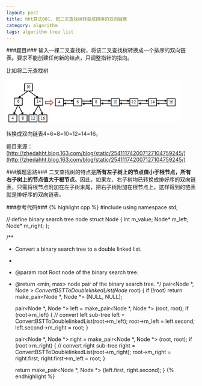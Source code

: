 ```yaml
---
layout: post
title: hht算法001. 把二叉查找树转变成排序的双向链表
category: algorithm
tags: algorithm tree list
---
```


###题目###
输入一棵二叉查找树，将该二叉查找树转换成一个排序的双向链表。要求不能创建任何新的结点，只调整指针的指向。

比如将二元查找树

![](/image/binary-search-tree-to-sorted-double-linked-list.png)

转换成双向链表4=6=8=10=12=14=16。

题目来源：[http://zhedahht.blog.163.com/blog/static/254111742007127104759245/](http://zhedahht.blog.163.com/blog/static/254111742007127104759245/)

###解题思路###
二叉查找树的特点是**所有左子树上的节点值小于根节点，所有右子树上的节点值大于根节点**。因此，如果左、右子树均已转换成排好序的双向链表，只需将根节点附加在左子树末尾，把右子树附加在根节点上。这样得到的链表就是排好序的双向链表。

###参考代码###
{% highlight cpp %}
#include <iostream>
using namespace std;

// define binary search tree node
struct Node
{
	int m_value;
	Node* m_left;
	Node* m_right;
};

/**
 * Convert a binary search tree to a double linked list.
 *
 * @param root Root node of the binary search tree.
 * @return <min, max> node pair of the binary search tree.
 */
pair<Node *, Node *> ConvertBSTToDoublelinkedList(Node* root)
{
	if (!root)
		return make_pair<Node *, Node *> (NULL, NULL);

	pair<Node *, Node *> left = make_pair<Node *, Node *> (root, root);
	if (root->m_left)
	{
		// convert left sub-tree
		left = ConvertBSTToDoublelinkedList(root->m_left);
		root->m_left = left.second;
		left.second->m_right = root;
	}

	pair<Node *, Node *> right = make_pair<Node *, Node *> (root, root);
	if (root->m_right)
	{
		// convert right sub-tree
		right = ConvertBSTToDoublelinkedList(root->m_right);
		root->m_right = right.first;
		right.first->m_left = root;
	}

	return make_pair<Node *, Node *> (left.first, right.second);
}
{% endhighlight %}
